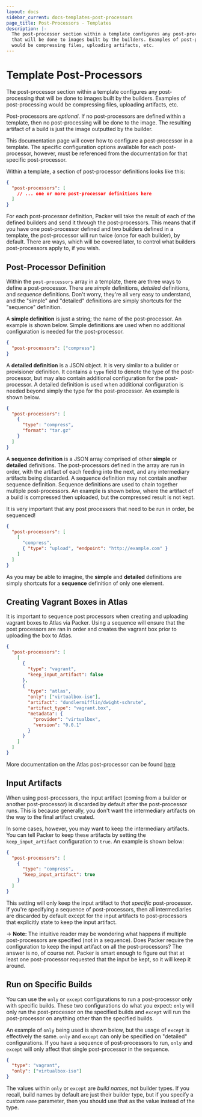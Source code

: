 ```yaml
---
layout: docs
sidebar_current: docs-templates-post-processors
page_title: Post-Processors - Templates
description: |-
  The post-processor section within a template configures any post-processing
  that will be done to images built by the builders. Examples of post-processing
  would be compressing files, uploading artifacts, etc.
---
```


# Template Post-Processors

The post-processor section within a template configures any post-processing that
will be done to images built by the builders. Examples of post-processing would
be compressing files, uploading artifacts, etc.

Post-processors are *optional*. If no post-processors are defined within a
template, then no post-processing will be done to the image. The resulting
artifact of a build is just the image outputted by the builder.

This documentation page will cover how to configure a post-processor in a
template. The specific configuration options available for each post-processor,
however, must be referenced from the documentation for that specific
post-processor.

Within a template, a section of post-processor definitions looks like this:

```json
{
  "post-processors": [
    // ... one or more post-processor definitions here
  ]
}
```

For each post-processor definition, Packer will take the result of each of the
defined builders and send it through the post-processors. This means that if you
have one post-processor defined and two builders defined in a template, the
post-processor will run twice (once for each builder), by default. There are
ways, which will be covered later, to control what builders post-processors
apply to, if you wish.

## Post-Processor Definition

Within the `post-processors` array in a template, there are three ways to define
a post-processor. There are *simple* definitions, *detailed* definitions, and
*sequence* definitions. Don't worry, they're all very easy to understand, and
the "simple" and "detailed" definitions are simply shortcuts for the "sequence"
definition.

A **simple definition** is just a string; the name of the post-processor. An
example is shown below. Simple definitions are used when no additional
configuration is needed for the post-processor.

```json
{
  "post-processors": ["compress"]
}
```

A **detailed definition** is a JSON object. It is very similar to a builder or
provisioner definition. It contains a `type` field to denote the type of the
post-processor, but may also contain additional configuration for the
post-processor. A detailed definition is used when additional configuration is
needed beyond simply the type for the post-processor. An example is shown below.

```json
{
  "post-processors": [
    {
      "type": "compress",
      "format": "tar.gz"
    }
  ]
}
```

A **sequence definition** is a JSON array comprised of other **simple** or
**detailed** definitions. The post-processors defined in the array are run in
order, with the artifact of each feeding into the next, and any intermediary
artifacts being discarded. A sequence definition may not contain another
sequence definition. Sequence definitions are used to chain together multiple
post-processors. An example is shown below, where the artifact of a build is
compressed then uploaded, but the compressed result is not kept.

It is very important that any post processors that need to be run in order, be sequenced!

```json
{
  "post-processors": [
    [
      "compress",
      { "type": "upload", "endpoint": "http://example.com" }
    ]
  ]
}
```

As you may be able to imagine, the **simple** and **detailed** definitions are
simply shortcuts for a **sequence** definition of only one element.

## Creating Vagrant Boxes in Atlas

It is important to sequence post processors when creating and uploading vagrant boxes to Atlas via Packer. Using a sequence will ensure that the post processors are ran in order and creates the vagrant box prior to uploading the box to Atlas.

```json
{
  "post-processors": [
    [
      {
        "type": "vagrant",
        "keep_input_artifact": false
      },
      {
        "type": "atlas",
        "only": ["virtualbox-iso"],
        "artifact": "dundlermifflin/dwight-schrute",
        "artifact_type": "vagrant.box",
        "metadata": {
          "provider": "virtualbox",
          "version": "0.0.1"
        }
      }
    ]
  ]
}
```

More documentation on the Atlas post-processor can be found [here](/docs/post-processors/atlas.html)

## Input Artifacts

When using post-processors, the input artifact (coming from a builder or another
post-processor) is discarded by default after the post-processor runs. This is
because generally, you don't want the intermediary artifacts on the way to the
final artifact created.

In some cases, however, you may want to keep the intermediary artifacts. You can
tell Packer to keep these artifacts by setting the `keep_input_artifact`
configuration to `true`. An example is shown below:

```json
{
  "post-processors": [
    {
      "type": "compress",
      "keep_input_artifact": true
    }
  ]
}
```

This setting will only keep the input artifact to *that specific*
post-processor. If you're specifying a sequence of post-processors, then all
intermediaries are discarded by default except for the input artifacts to
post-processors that explicitly state to keep the input artifact.

-> **Note:** The intuitive reader may be wondering what happens if multiple
post-processors are specified (not in a sequence). Does Packer require the
configuration to keep the input artifact on all the post-processors? The answer
is no, of course not. Packer is smart enough to figure out that at least one
post-processor requested that the input be kept, so it will keep it around.

## Run on Specific Builds

You can use the `only` or `except` configurations to run a post-processor only
with specific builds. These two configurations do what you expect: `only` will
only run the post-processor on the specified builds and `except` will run the
post-processor on anything other than the specified builds.

An example of `only` being used is shown below, but the usage of `except` is
effectively the same. `only` and `except` can only be specified on "detailed"
configurations. If you have a sequence of post-processors to run, `only` and
`except` will only affect that single post-processor in the sequence.

```json
{
  "type": "vagrant",
  "only": ["virtualbox-iso"]
}
```

The values within `only` or `except` are *build names*, not builder types. If
you recall, build names by default are just their builder type, but if you
specify a custom `name` parameter, then you should use that as the value instead
of the type.
